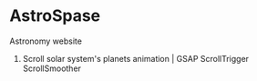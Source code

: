 # AstroSpase

Astronomy website

1. Scroll solar system's planets animation | GSAP ScrollTrigger ScrollSmоother
